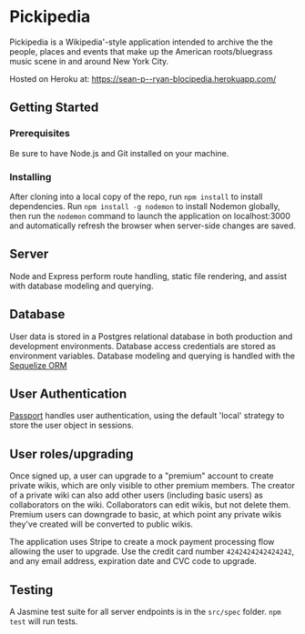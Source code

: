 # Pickipedia

Pickipedia is a Wikipedia'-style application intended to archive the the people, places and events that make up the American roots/bluegrass music scene in and around New York City. 

Hosted on Heroku at: https://sean-p--ryan-blocipedia.herokuapp.com/

## Getting Started

### Prerequisites
Be sure to have Node.js and Git installed on your machine. 

### Installing
After cloning into a local copy of the repo, run `npm install` to install dependencies. Run `npm install -g nodemon` to install Nodemon globally, then run the `nodemon` command to launch the application on localhost:3000 and automatically refresh the browser when server-side changes are saved. 

## Server
Node and Express perform route handling, static file rendering, and assist with database modeling and querying. 

## Database
User data is stored in a Postgres relational database in both production and development environments. Database access credentials are stored as environment variables. Database modeling and querying is handled with the [Sequelize ORM](https://sequelize.org/)

## User Authentication
[Passport](http://www.passportjs.org/docs/) handles user authentication, using the default 'local' strategy to store the user object in sessions.

## User roles/upgrading
Once signed up, a user can upgrade to a "premium" account to create private wikis, which are only visible to other premium members. The creator of a private wiki can also add other users (including basic users) as collaborators on the wiki. Collaborators can edit wikis, but not delete them. Premium users can downgrade to basic, at which point any private wikis they've created will be converted to public wikis. 

The application uses Stripe to create a mock payment processing flow allowing the user to upgrade. Use the credit card number `4242424242424242`, and any email address, expiration date and CVC code to upgrade. 

## Testing
A Jasmine test suite for all server endpoints is in the `src/spec` folder. `npm test` will run tests. 
